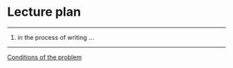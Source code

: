 # Lecture plan

---
   1. in the process of writing ...

---

[Conditions of the problem](https://algocode.ru/files/course_c2023/contest-39374-ru.pdf)
